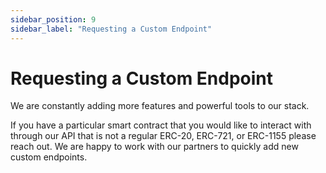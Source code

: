 ```yaml
---
sidebar_position: 9
sidebar_label: "Requesting a Custom Endpoint"
---
```


# Requesting a Custom Endpoint

We are constantly adding more features and powerful tools to our stack.

If you have a particular smart contract that you would like to interact with through our API that is not a regular ERC-20, ERC-721, or ERC-1155 please reach out. We are happy to work with our partners to quickly add new custom endpoints.
